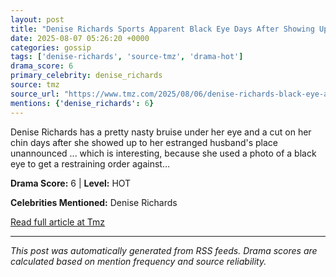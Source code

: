 ```yaml
---
layout: post
title: "Denise Richards Sports Apparent Black Eye Days After Showing Up at Estranged Husband's House"
date: 2025-08-07 05:26:20 +0000
categories: gossip
tags: ['denise-richards', 'source-tmz', 'drama-hot']
drama_score: 6
primary_celebrity: denise_richards
source: tmz
source_url: "https://www.tmz.com/2025/08/06/denise-richards-black-eye-aaron-phypers-divorce/"
mentions: {'denise_richards': 6}
---
```


Denise Richards has a pretty nasty bruise under her eye and a cut on her chin days after she showed up to her estranged husband's place unannounced ... which is interesting, because she used a photo of a black eye to get a restraining order against&hellip;

**Drama Score:** 6 | **Level:** HOT

**Celebrities Mentioned:** Denise Richards

[Read full article at Tmz](https://www.tmz.com/2025/08/06/denise-richards-black-eye-aaron-phypers-divorce/)

---
*This post was automatically generated from RSS feeds. Drama scores are calculated based on mention frequency and source reliability.*
